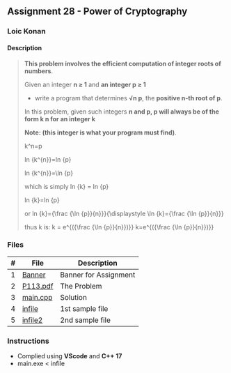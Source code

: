 ## Assignment 28 - Power of Cryptography

### Loic Konan

#### Description
>
> 
> **This problem involves the efficient computation of integer roots of numbers**.<br>
>
> Given an integer **n ≥ 1** and **an integer p ≥ 1**
>
> - write a program that determines **√n p**, the **positive n-th root of p**.
>
> In this problem, given such integers **n and p, p will always be of the form k n for an integer k**<br>
>
> **Note: (this integer is what your program must find)**.
>
> k^n=p
>
> ln {k^{n}}=ln {p}
>
> ln {k^{n}}=\ln {p}
>
> which is simply ln {k} = ln {p}
>
> ln {k}=ln {p}
>
> or
> ln {k}={\frac {\ln {p}}{n}}}{\displaystyle \ln {k}={\frac {\ln {p}}{n}}}
>
> thus k is:
> k = e^{({\frac {\ln {p}}{n}})}}
> k=e^{({\frac {\ln {p}}{n}})}}
>
### Files

|   #   | File                 | Description           |
| :---: | -------------------- | --------------------- |
|   1   | [Banner](Banner)     | Banner for Assignment |
|   2   | [P113.pdf](P113.pdf) | The Problem           |
|   3   | [main.cpp](main.cpp) | Solution              |
|   4   | [infile](infile)     | 1st sample file       |
|   5   | [infile2](infile2)   | 2nd sample file       |

### Instructions

- Complied using **VScode** and **C++ 17**
- main.exe < infile
